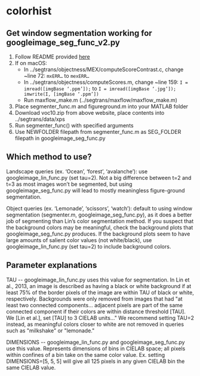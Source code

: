 # colorhist

## Get window segmentation working for googleimage_seg_func_v2.py

1. Follow README provided [here](http://calvin.inf.ed.ac.uk/software/figure-ground-segmentation-by-transferring-window-masks/)
2. If on macOS:
   - In ../segtrans/objectness/MEX/computeScoreContrast.c, change ~line 72: `mxERR…` to `mexERR…`
   - In ../segtrans/objectness/computeScores.m, change ~line 159: `I = imread([imgBase ‘.ppm’]);` to 
   `I = imread([imgBase ‘.jpg’]); imwrite(I, [imgBase ‘.ppm’])`
   - Run maxflow_make.m (../segtrans/maxflow/maxflow_make.m)
3. Place segmenter_func.m and figureground.m into your MATLAB folder
4. Download voc10.zip from above website, place contents into ../segtrans/data/xps
5. Run segmenter_func() with specified arguments
6. Use NEWFOLDER filepath from segmenter_func.m as SEG_FOLDER filepath in googleimage_seg_func.py


## Which method to use?
Landscape queries (ex. ‘Ocean’, ‘forest’, ‘avalanche’): use googleimage_lin_func.py (set tau=2).
Not a big difference between t=2 and t=3 as most images won’t be segmented, but
using googleimage_seg_func.py will lead to mostly meaningless figure-ground segmentation.

Object queries (ex. ‘Lemonade’, ‘scissors’, ‘watch’): default to using window
segmentation (segmenter.m, googleimage_seg_func.py), as it does a better job of
segmenting than Lin’s color segmentation method. If you suspect that the background
colors may be meaningful, check the background plots that googleimage_seg_func.py produces.
If the background plots seem to have large amounts of salient color values (not white/black),
use googleimage_lin_func.py (set tau=2) to include background colors.


## Parameter explanations
TAU -- googleimage_lin_func.py uses this value for segmentation. In Lin et al., 2013,
an image is described as having a black or white background if at least 75% of
the border pixels of the image are within TAU of black or white, respectively.
Backgrounds were only removed from images that had "at least two connected components...
adjacent pixels are part of the same connected component if their colors are within
distance threshold [TAU]. We [Lin et al.], set [TAU] to 3 CIELAB units..." We
recommend setting TAU=2 instead, as meaningful colors closer to white are not removed
in queries such as "milkshake" or "lemonade."


DIMENSIONS -- googleimage_lin_func.py and googleimage_seg_func.py use this value.
Represents dimensions of bins in CIELAB space; all pixels within confines of a bin
take on the same color value. Ex. setting DIMENSIONS=[5, 5, 5] will give all 125
pixels in any given CIELAB bin the same CIELAB value.

